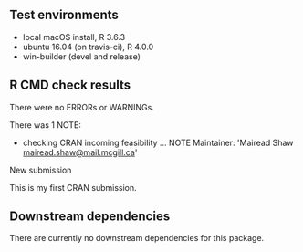 ## Test environments
* local macOS install, R 3.6.3
* ubuntu 16.04 (on travis-ci), R 4.0.0
* win-builder (devel and release)

## R CMD check results
There were no ERRORs or WARNINGs.

There was 1 NOTE:

* checking CRAN incoming feasibility ... NOTE
Maintainer: 'Mairead Shaw <mairead.shaw@mail.mcgill.ca>'

New submission

This is my first CRAN submission.

## Downstream dependencies
There are currently no downstream dependencies for this package.
